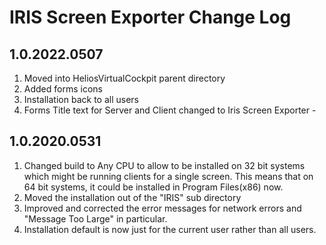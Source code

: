# IRIS Screen Exporter Change Log
## 1.0.2022.0507
1. Moved into HeliosVirtualCockpit parent directory
2. Added forms icons
3. Installation back to all users
4. Forms Title text for Server and Client changed to Iris Screen Exporter - 
## 1.0.2020.0531
1. Changed build to Any CPU to allow to be installed on 32 bit systems which might be running clients for a single screen.  This means that on 64 bit systems, it could be installed in Program Files(x86) now.
2. Moved the installation out of the "IRIS" sub directory
3. Improved and corrected the error messages for network errors and "Message Too Large" in particular.
4. Installation default is now just for the current user rather than all users.